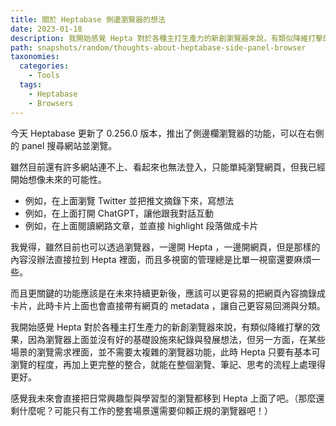 ```yaml
---
title: 關於 Heptabase 側邊瀏覽器的想法
date: 2023-01-18
description: 我開始感覺 Hepta 對於各種主打生產力的新創瀏覽器來說，有類似降維打擊的效果
path: snapshots/random/thoughts-about-heptabase-side-panel-browser
taxonomies:
  categories: 
    - Tools
  tags: 
    - Heptabase
    - Browsers
---
```


今天 Heptabase 更新了 0.256.0 版本，推出了側邊欄瀏覽器的功能，可以在右側的 panel 搜尋網站並瀏覽。

雖然目前還有許多網站連不上、看起來也無法登入，只能單純瀏覽網頁，但我已經開始想像未來的可能性。

- 例如，在上面瀏覽 Twitter 並把推文摘錄下來，寫想法
- 例如，在上面打開 ChatGPT，讓他跟我對話互動
- 例如，在上面閱讀網路文章，並直接 highlight 段落做成卡片


我覺得，雖然目前也可以透過瀏覽器，一邊開 Hepta ，一邊開網頁，但是那樣的內容沒辦法直接拉到 Hepta 裡面，而且多視窗的管理總是比單一視窗還要麻煩一些。

而且更關鍵的功能應該是在未來持續更新後，應該可以更容易的把網頁內容摘錄成卡片，此時卡片上面也會直接帶有網頁的 metadata ，讓自己更容易回溯與分類。

我開始感覺 Hepta 對於各種主打生產力的新創瀏覽器來說，有類似降維打擊的效果，因為瀏覽器上面並沒有好的基礎設施來紀錄與發展想法，但另一方面，在某些場景的瀏覽需求裡面，並不需要太複雜的瀏覽器功能，此時 Hepta 只要有基本可瀏覽的程度，再加上更完整的整合，就能在整個瀏覽、筆記、思考的流程上處理得更好。

感覺我未來會直接把日常興趣型與學習型的瀏覽都移到 Hepta 上面了吧。（那麼還剩什麼呢？可能只有工作的整套場景還需要仰賴正規的瀏覽器吧！）